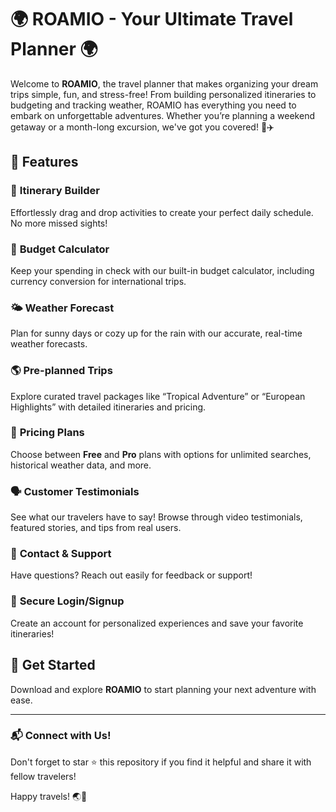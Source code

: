 # 🌍 ROAMIO - Your Ultimate Travel Planner 🌍

Welcome to **ROAMIO**, the travel planner that makes organizing your dream trips simple, fun, and stress-free! From building personalized itineraries to budgeting and tracking weather, ROAMIO has everything you need to embark on unforgettable adventures. Whether you’re planning a weekend getaway or a month-long excursion, we've got you covered! 🌄✈️

## 🧳 Features

### 🌄 **Itinerary Builder**
Effortlessly drag and drop activities to create your perfect daily schedule. No more missed sights!

### 💸 **Budget Calculator**
Keep your spending in check with our built-in budget calculator, including currency conversion for international trips.

### 🌤️ **Weather Forecast**
Plan for sunny days or cozy up for the rain with our accurate, real-time weather forecasts.

### 🌎 **Pre-planned Trips**
Explore curated travel packages like “Tropical Adventure” or “European Highlights” with detailed itineraries and pricing.

### 💼 **Pricing Plans**
Choose between **Free** and **Pro** plans with options for unlimited searches, historical weather data, and more.

### 🗣️ **Customer Testimonials**
See what our travelers have to say! Browse through video testimonials, featured stories, and tips from real users.

### 📩 **Contact & Support**
Have questions? Reach out easily for feedback or support!

### 🔐 **Secure Login/Signup**
Create an account for personalized experiences and save your favorite itineraries!

## 🚀 **Get Started**
Download and explore **ROAMIO** to start planning your next adventure with ease.

---

### 📬 **Connect with Us!**
Don't forget to star ⭐ this repository if you find it helpful and share it with fellow travelers!

Happy travels! 🌏💫
